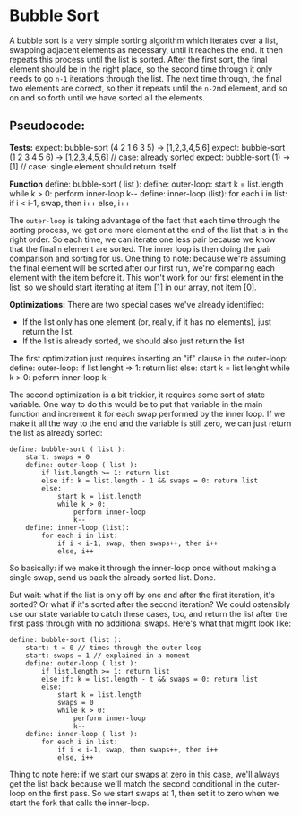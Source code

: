 # Bubble Sort

A bubble sort is a very simple sorting algorithm which iterates over a list, swapping adjacent elements as necessary, until it reaches the end. It then repeats this process until the list is sorted. After the first sort, the final element should be in the right place, so the second time through it only needs to go `n-1` iterations through the list. The next time through, the final two elements are correct, so then it repeats until the `n-2`nd element, and so on and so forth until we have sorted all the elements.

## Pseudocode:

**Tests:**
    expect: bubble-sort (4 2 1 6 3 5) -> [1,2,3,4,5,6]
    expect: bubble-sort (1 2 3 4 5 6) -> [1,2,3,4,5,6] // case: already sorted
    expect: bubble-sort (1) -> [1] // case: single element should return itself
    
**Function**
    define: bubble-sort ( list ):
        define: outer-loop:
            start k = list.length
            while k > 0:
                perform inner-loop
                k--
        define: inner-loop (list):
            for each i in list:
                if i < i-1, swap, then i++
                else, i++

The `outer-loop` is taking advantage of the fact that each time through the sorting process, we get one more element at the end of the list that is in the right order. So each time, we can iterate one less pair because we know that the final `n` element are sorted. The inner loop is then doing the pair comparison and sorting for us. One thing to note: because we're assuming the final element will be sorted after our first run, we're comparing each element with the item before it. This won't work for our first element in the list, so we should start iterating at item [1] in our array, not item [0].

**Optimizations:**
There are two special cases we've already identified:
- If the list only has one element (or, really, if it has no elements), just return the list.
- If the list is already sorted, we should also just return the list

The first optimization just requires inserting an "if" clause in the outer-loop:
    define: outer-loop:
        if list.lenght => 1: return list
        else:
            start k = list.lenght
            while k > 0:
                peform inner-loop
                k--

The second optimization is a bit trickier, it requires some sort of state variable. One way to do this would be to put that variable in the main function and increment it for each swap performed by the inner loop. If we make it all the way to the end and the variable is still zero, we can just return the list as already sorted:

    define: bubble-sort ( list ):
        start: swaps = 0
        define: outer-loop ( list ):
            if list.length >= 1: return list
            else if: k = list.length - 1 && swaps = 0: return list
            else:
                start k = list.length
                while k > 0:
                    perform inner-loop
                    k--
        define: inner-loop (list):
            for each i in list:
                if i < i-1, swap, then swaps++, then i++
                else, i++

So basically: if we make it through the inner-loop once without making a single swap, send us back the already sorted list. Done.

But wait: what if the list is only off by one and after the first iteration, it's sorted? Or what if it's sorted after the second iteration? We could ostensibly use our state variable to catch these cases, too, and return the list after the first pass through with no additional swaps. Here's what that might look like:

    define: bubble-sort (list ):
        start: t = 0 // times through the outer loop
        start: swaps = 1 // explained in a moment
        define: outer-loop ( list ):
            if list.length >= 1: return list
            else if: k = list.length - t && swaps = 0: return list
            else: 
                start k = list.length
                swaps = 0
                while k > 0:
                    perform inner-loop
                    k--
        define: inner-loop ( list ):
            for each i in list:
                if i < i-1, swap, then swaps++, then i++
                else, i++
                
Thing to note here: if we start our swaps at zero in this case, we'll always get the list back because we'll match the second conditional in the outer-loop on the first pass. So we start swaps at 1, then set it to zero when we start the fork that calls the inner-loop.

